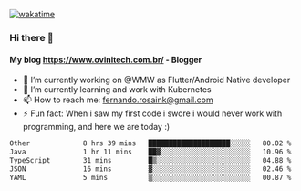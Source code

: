 [![wakatime](https://wakatime.com/badge/user/d5892087-17e6-46ab-8384-91a71a9b88d8.svg)](https://wakatime.com/@d5892087-17e6-46ab-8384-91a71a9b88d8)
### Hi there 👋

#### My blog https://www.ovinitech.com.br/ - Blogger

- 🔭 I’m currently working on @WMW as Flutter/Android Native developer
- 🌱 I’m currently learning and work with Kubernetes
- 📫 How to reach me: fernando.rosaink@gmail.com 
- ⚡ Fun fact: When i saw my first code i swore i would never work with programming, and here we are today :)

<!--START_SECTION:waka-->

```txt
Other             8 hrs 39 mins   ████████████████████░░░░░   80.02 %
Java              1 hr 11 mins    ██▓░░░░░░░░░░░░░░░░░░░░░░   10.96 %
TypeScript        31 mins         █▒░░░░░░░░░░░░░░░░░░░░░░░   04.88 %
JSON              16 mins         ▓░░░░░░░░░░░░░░░░░░░░░░░░   02.46 %
YAML              5 mins          ▒░░░░░░░░░░░░░░░░░░░░░░░░   00.87 %
```

<!--END_SECTION:waka-->
